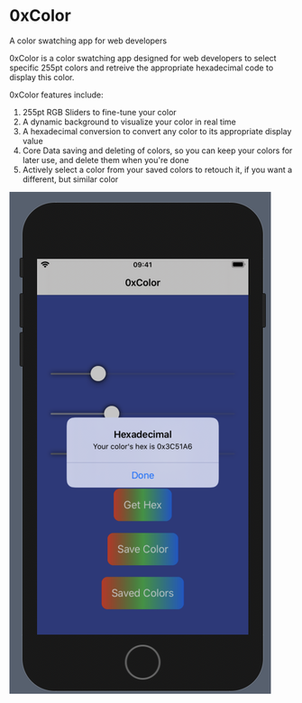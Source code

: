 # 0xColor
A color swatching app for web developers

0xColor is a color swatching app designed for web developers to select specific 255pt colors and retreive the 
appropriate hexadecimal code to display this color. 

0xColor features include:
1) 255pt RGB Sliders to fine-tune your color
2) A dynamic background to visualize your color in real time
3) A hexadecimal conversion to convert any color to its appropriate display value
4) Core Data saving and deleting of colors, so you can keep your colors for later use, and delete them when you're done
5) Actively select a color from your saved colors to retouch it, if you want a different, but similar color


![0xColor screenshot](https://github.com/RyanSMcKenzie/0xColor/blob/master/Screen%20Shot%202020-09-03%20at%203.23.17%20PM.png)

